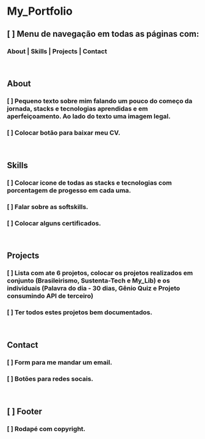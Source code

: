 # My_Portfolio

## [ ] Menu de navegação em todas as páginas com:
### About | Skills | Projects | Contact

<br>

## About
### [ ] Pequeno texto sobre mim falando um pouco do começo da jornada, stacks e tecnologias aprendidas e em aperfeiçoamento. Ao lado do texto uma imagem legal.
### [ ] Colocar botão para baixar meu CV.

<br>

## Skills
### [ ] Colocar icone de todas as stacks e tecnologias com porcentagem de progesso em cada uma.
### [ ] Falar sobre as softskills.
### [ ] Colocar alguns certificados.

<br>

## Projects
### [ ] Lista com ate 6 projetos, colocar os projetos realizados em conjunto (Brasileirismo, Sustenta-Tech e My_Lib) e os individuais (Palavra do dia - 30 dias, Gênio Quiz e Projeto consumindo API de terceiro)
### [ ] Ter todos estes projetos bem documentados.

<br>

## Contact
### [ ] Form para me mandar um email.
### [ ] Botões para redes socais.

<br>

## [ ] Footer
### [ ] Rodapé com copyright.
